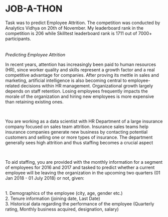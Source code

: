 # JOB-A-THON
Task was to predict Employee Attrition. The competition was conducted by Analytics Vidhya on 20th of November. My leaderboard rank in the competition is  206 while  Skilltest leaderboard rank is 1711 out of 7000+ participants.<br><br><br>
<I>Predicting Employee Attrition</I><br>
<p>In recent years, attention has increasingly been paid to human resources (HR), since worker quality and skills represent a growth factor and a real competitive advantage for companies. After proving its mettle in sales and marketing, artificial intelligence is also becoming central to employee-related decisions within HR management. Organizational growth largely depends on staff retention. Losing employees frequently impacts the morale of the organization and hiring new employees is more expensive than retaining existing ones.</p><br>
<p>You are working as a data scientist with HR Department of a large insurance company focused on sales team attrition. Insurance sales teams help insurance companies generate new business by contacting potential customers and selling one or more types of insurance. The department generally sees high attrition and thus staffing becomes a crucial aspect</p><br>
<p>To aid staffing, you are provided with the monthly information for a segment of employees for 2016 and 2017 and tasked to predict whether a current employee will be leaving the organization in the upcoming two quarters (01 Jan 2018 - 01 July 2018) or not, given:</p><br>
1. Demographics of the employee (city, age, gender etc.)<br>
2. Tenure information (joining date, Last Date)<br>
3. Historical data regarding the performance of the employee (Quarterly rating, Monthly business acquired, designation, salary)
